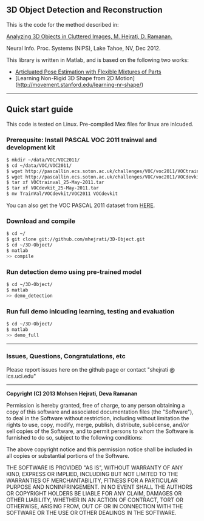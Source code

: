 ## 3D Object Detection and Reconstruction

This is the code for the method described in:

[Analyzing 3D Objects in Cluttered Images, M. Hejrati, D. Ramanan.](http://www.ics.uci.edu/~shejrati/files/car.pdf)

Neural Info. Proc. Systems (NIPS), Lake Tahoe, NV, Dec 2012.

This library is written in Matlab, and is based on the following two works:
* [Articluated Pose Estimation with Flexible Mixtures of Parts](http://www.ics.uci.edu/~dramanan/software/pose/)
* [Learning Non-Rigid 3D Shape from 2D Motion] (http://movement.stanford.edu/learning-nr-shape/)


---- 

## Quick start guide

This code is tested on Linux. Pre-compiled Mex files for linux are inlcuded.

### Prerequsite: Install PASCAL VOC 2011 trainval and development kit
``` sh
$ mkdir ~/data/VOC/VOC2011/
$ cd ~/data/VOC/VOC2011/
$ wget http://pascallin.ecs.soton.ac.uk/challenges/VOC/voc2011/VOCtrainval_25-May-2011.tar
$ wget http://pascallin.ecs.soton.ac.uk/challenges/VOC/voc2011/VOCdevkit_25-May-2011.tar
$ tar xf VOCtrainval_25-May-2011.tar
$ tar xf VOCdevkit_25-May-2011.tar
$ mv TrainVal/VOCdevkit/VOC2011 VOCdevkit
``` 
You can also get the VOC PASCAL 2011 dataset from [HERE](http://pascallin.ecs.soton.ac.uk/challenges/VOC/voc2011).


### Download and compile
``` sh
$ cd ~/
$ git clone git://github.com/mhejrati/3D-Object.git
$ cd ~/3D-Object/
$ matlab
>> compile
```

### Run detection demo using pre-trained model
``` sh
$ cd ~/3D-Object/
$ matlab
>> demo_detection
```

### Run full demo inlcuding learning, testing and evaluation
``` sh
$ cd ~/3D-Object/
$ matlab
>> demo_full
```



----

### Issues, Questions, Congratulations, etc

Please report issues here on the github page or contact "shejrati @ ics.uci.edu"

--- -
**Copyright (C) 2013 Mohsen Hejrati, Deva Ramanan**

Permission is hereby granted, free of charge, to any person obtaining
a copy of this software and associated documentation files (the
"Software"), to deal in the Software without restriction, including
without limitation the rights to use, copy, modify, merge, publish,
distribute, sublicense, and/or sell copies of the Software, and to
permit persons to whom the Software is furnished to do so, subject to
the following conditions:

The above copyright notice and this permission notice shall be
included in all copies or substantial portions of the Software.

THE SOFTWARE IS PROVIDED "AS IS", WITHOUT WARRANTY OF ANY KIND,
EXPRESS OR IMPLIED, INCLUDING BUT NOT LIMITED TO THE WARRANTIES OF
MERCHANTABILITY, FITNESS FOR A PARTICULAR PURPOSE AND
NONINFRINGEMENT. IN NO EVENT SHALL THE AUTHORS OR COPYRIGHT HOLDERS BE
LIABLE FOR ANY CLAIM, DAMAGES OR OTHER LIABILITY, WHETHER IN AN ACTION
OF CONTRACT, TORT OR OTHERWISE, ARISING FROM, OUT OF OR IN CONNECTION
WITH THE SOFTWARE OR THE USE OR OTHER DEALINGS IN THE SOFTWARE.

